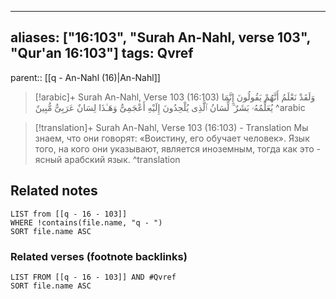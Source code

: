 
---
aliases: ["16:103", "Surah An-Nahl, verse 103", "Qur'an 16:103"]
tags: Qvref
---

parent:: [[q - An-Nahl (16)|An-Nahl]]

> [!arabic]+ Surah An-Nahl, Verse 103 (16:103)
> <span class="quran-arabic">وَلَقَدْ نَعْلَمُ أَنَّهُمْ يَقُولُونَ إِنَّمَا يُعَلِّمُهُۥ بَشَرٌ ۗ لِّسَانُ ٱلَّذِى يُلْحِدُونَ إِلَيْهِ أَعْجَمِىٌّ وَهَـٰذَا لِسَانٌ عَرَبِىٌّ مُّبِينٌ</span>
^arabic

> [!translation]+ Surah An-Nahl, Verse 103 (16:103) - Translation
> Мы знаем, что они говорят: «Воистину, его обучает человек». Язык того, на кого они указывают, является иноземным, тогда как это - ясный арабский язык.
^translation



## Related notes
```dataview
LIST from [[q - 16 - 103]]
WHERE !contains(file.name, "q - ")
SORT file.name ASC
```

### Related verses (footnote backlinks)
```dataview
LIST FROM [[q - 16 - 103]] AND #Qvref
SORT file.name ASC
```

